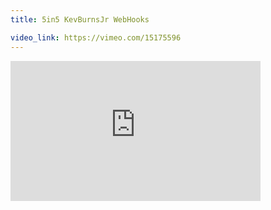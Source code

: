 ```yaml
---
title: 5in5 KevBurnsJr WebHooks

video_link: https://vimeo.com/15175596
---
```

<iframe src="https://player.vimeo.com/video/15175596?title=0&byline=0&portrait=0&badge=0&autopause=0&player_id=0" width="400" height="224" frameborder="0" title="5in5 KevBurnsJr WebHooks" webkitallowfullscreen mozallowfullscreen allowfullscreen></iframe>